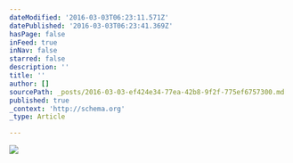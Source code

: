 ```yaml
---
dateModified: '2016-03-03T06:23:11.571Z'
datePublished: '2016-03-03T06:23:41.369Z'
hasPage: false
inFeed: true
inNav: false
starred: false
description: ''
title: ''
author: []
sourcePath: _posts/2016-03-03-ef424e34-77ea-42b8-9f2f-775ef6757300.md
published: true
_context: 'http://schema.org'
_type: Article

---
```

![](https://the-grid-user-content.s3-us-west-2.amazonaws.com/638543cf-e645-4769-8036-69089d72b19c.jpg)
